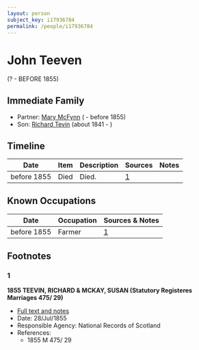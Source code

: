 ```yaml
---
layout: person
subject_key: i17936784
permalink: /people/i17936784
---
```


# John Teeven
(? - BEFORE 1855)

## Immediate Family

* Partner: [Mary McFynn](./@36976172@-mary-mcfynn-b-d1855.md) ( - before 1855)
* Son: [Richard Tevin](./@65007133@-richard-tevin-b1841-d.md) (about 1841 - )

## Timeline

Date | Item | Description | Sources | Notes
---|---|---|---|---
before 1855 | Died | Died. | [1](#1) | 

## Known Occupations

Date | Occupation | Sources & Notes
---|---|---
before 1855 | Farmer | [1](#1)

## Footnotes

### 1

**1855 TEEVIN, RICHARD & MCKAY, SUSAN (Statutory Registeres Marriages 475/ 29)**

* [Full text and notes](../sources/@12189547@-1855-teevin,-richard-&-mckay,-susan-statutory-registeres-marriages-475-29-.md)
* Date: 28/Jul/1855
* Responsible Agency: National Records of Scotland
* References: 
  * 1855 M 475/ 29

